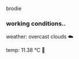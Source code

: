 brodie

<!--weather_start-->
### working conditions..

weather: overcast clouds ☁️

temp: 11.38 °C 👕

<!--weather_end-->
